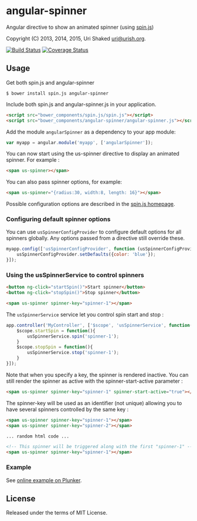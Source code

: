 # angular-spinner

Angular directive to show an animated spinner (using [spin.js](http://fgnass.github.io/spin.js/))

Copyright (C) 2013, 2014, 2015, Uri Shaked <uri@urish.org>.

[![Build Status](https://travis-ci.org/urish/angular-spinner.png?branch=master)](https://travis-ci.org/urish/angular-spinner)
[![Coverage Status](https://coveralls.io/repos/urish/angular-spinner/badge.png)](https://coveralls.io/r/urish/angular-spinner)

## Usage

Get both spin.js and angular-spinner

```
$ bower install spin.js angular-spinner
```
Include both spin.js and angular-spinner.js in your application.

```html
<script src="bower_components/spin.js/spin.js"></script>
<script src="bower_components/angular-spinner/angular-spinner.js"></script>
```

Add the module `angularSpinner` as a dependency to your app module:

```js
var myapp = angular.module('myapp', ['angularSpinner']);
```

You can now start using the us-spinner directive to display an animated
spinner. For example :

```html
<span us-spinner></span>
```

You can also pass spinner options, for example:

```html
<span us-spinner="{radius:30, width:8, length: 16}"></span>
```

Possible configuration options are described in the [spin.js homepage](http://fgnass.github.io/spin.js/).

### Configuring default spinner options

You can use `usSpinnerConfigProvider` to configure default options for all spinners globally. Any options passed from a directive still override these.

```js
myapp.config(['usSpinnerConfigProvider', function (usSpinnerConfigProvider) {
    usSpinnerConfigProvider.setDefaults({color: 'blue'});
}]);
```

### Using the usSpinnerService to control spinners

```html
<button ng-click="startSpin()">Start spinner</button>
<button ng-click="stopSpin()">Stop spinner</button>

<span us-spinner spinner-key="spinner-1"></span>
```

The `usSpinnerService` service let you control spin start and stop :

```js
app.controller('MyController', ['$scope', 'usSpinnerService', function($scope, usSpinnerService){
    $scope.startSpin = function(){
        usSpinnerService.spin('spinner-1');
    }
    $scope.stopSpin = function(){
        usSpinnerService.stop('spinner-1');
    }
}]);
```

Note that when you specify a key, the spinner is rendered inactive.
You can still render the spinner as active with the spinner-start-active parameter :
```html
<span us-spinner spinner-key="spinner-1" spinner-start-active="true"></span>
```

The spinner-key will be used as an identifier (not unique) allowing you to have several spinners controlled by the same key :

```html
<span us-spinner spinner-key="spinner-1"></span>
<span us-spinner spinner-key="spinner-2"></span>

... random html code ...

<!-- This spinner will be triggered along with the first "spinner-1" -->
<span us-spinner spinner-key="spinner-1"></span>
```

### Example

See [online example on Plunker](http://plnkr.co/edit/BGLUYcylbIVJRz6ztbhf?p=preview).

## License

Released under the terms of MIT License.

